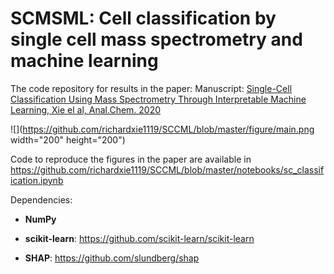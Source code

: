 # SCMSML: Cell classification by single cell mass spectrometry and machine learning
The code repository for results in the paper: 
Manuscript: [Single-Cell Classification Using Mass Spectrometry Through Interpretable Machine Learning, Xie el al, Anal.Chem. 2020](https://pubs.acs.org/doi/10.1021/acs.analchem.0c01660)

![](https://github.com/richardxie1119/SCCML/blob/master/figure/main.png width="200" height="200")

Code to reproduce the figures in the paper are available in https://github.com/richardxie1119/SCCML/blob/master/notebooks/sc_classification.ipynb

Dependencies:
- **NumPy**

- **scikit-learn**: https://github.com/scikit-learn/scikit-learn

- **SHAP**: https://github.com/slundberg/shap


